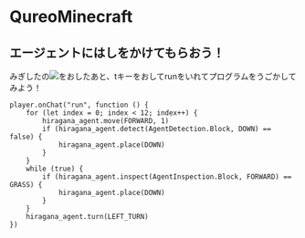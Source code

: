 # QureoMinecraft

## エージェントにはしをかけてもらおう！

みぎしたの![](https://raw.githubusercontent.com/camp-minecraft/TechkidsCampTutorial/master/images/playbutton.png)をおしたあと、tキーをおしてrunをいれてプログラムをうごかしてみよう！

```ghost
player.onChat("run", function () {
    for (let index = 0; index < 12; index++) {
        hiragana_agent.move(FORWARD, 1)
        if (hiragana_agent.detect(AgentDetection.Block, DOWN) == false) {
            hiragana_agent.place(DOWN)
        }
    }
    while (true) {
        if (hiragana_agent.inspect(AgentInspection.Block, FORWARD) == GRASS) {
            hiragana_agent.place(DOWN)
        }
    }
    hiragana_agent.turn(LEFT_TURN)
})

```